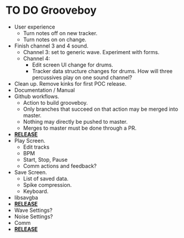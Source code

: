 # TO DO Grooveboy

- User experience
  - Turn notes off on new tracker.
  - Turn notes on on change.
- Finish channel 3 and 4 sound.
  - Channel 3: set to generic wave. Experiment with forms.
  - Channel 4:
    - Edit screen UI change for drums.
    - Tracker data structure changes for drums. How will three percussives play on one sound channel?
- Clean up. Remove kinks for first POC release.
- Documentation / Manual
- Github workflows.
  - Action to build grooveboy.
  - Only branches that succeed on that action may be merged into master.
  - Nothing may directly be pushed to master.
  - Merges to master must be done through a PR.
- **<u>RELEASE</u>**
- Play Screen.
  - Edit tracks
  - BPM
  - Start, Stop, Pause
  - Comm actions and feedback?
- Save Screen.
  - List of saved data.
  - Spike compression.
  - Keyboard.
- libsavgba
- **<u>RELEASE</u>**
- Wave Settings?
- Noise Settings?
- Comm
- **<u>RELEASE</u>**